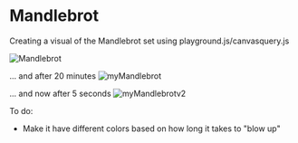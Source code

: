 Mandlebrot
==========

Creating a visual of the Mandlebrot set using playground.js/canvasquery.js

![Mandlebrot](http://strayoutdoors.com/wp-content/uploads/2010/10/mandelbrot.jpg "Full Mandlebrot Set")

... and after 20 minutes
![myMandlebrot](https://camo.githubusercontent.com/9d729a9fa917ac611da80aceae1ec117447cfaa3/687474703a2f2f692e696d6775722e636f6d2f524957777670772e706e673f31 "Mandlebrot Set")

... and now after 5 seconds
![myMandlebrotv2](https://camo.githubusercontent.com/71144b752ef21fb99c7d37b2288f09b6f7596057/687474703a2f2f692e696d6775722e636f6d2f544435504137562e706e673f31 "Mandlebrot Set v2")

To do:
  - Make it have different colors based on how long it takes to "blow up"
